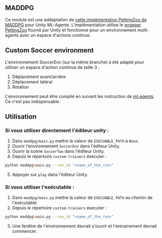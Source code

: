 ## MADDPG

Ce module est une addaptation de [cette implémentation PettingZoo de MADDPG](https://github.com/Git-123-Hub/maddpg-pettingzoo-pytorch) pour Unity ML-Agents.
L'implémentation utilise le [wrapper PettingZoo](https://github.com/Unity-Technologies/ml-agents/blob/main/docs/Python-PettingZoo-API.md) fournit par Unity et fonctionne pour un environnement multi-agents avec un espace d'actions continue.

## Custom Soccer environment

L'environnement SoccerEnv (sur la même branche) à été adapté pour utiliser un espace d'action continue de taille 3 :

1. Déplacement avant/arrière
2. Déplacement latéral
3. Rotation

L'environnement peut être compilé en suivant les instruction de [ml-agents](https://github.com/Unity-Technologies/ml-agents/blob/main/docs/Learning-Environment-Executable.md). Ce n'est pas indispensable.

## Utilisation

### Si vous utiliser directement **l'éditeur unity** :

1. Dans `maddpg/main.py` mettre la valeur de `EXECUABLE_PATH` à `None`.
2. Ouvrir l'environnement `SoccerEnv` dans l'éditeur Unity.
3. Ouvrir la scène `SoccerTwo` dans l'éditeur Unity.
4. Depuis le répertoire `custom-trainers` éxecuter :

```bash
python maddpg\main.py --run_id "<name_of_the_run>"
```

5. Appuyer sur `play` dans l'éditeur Unity.

### Si vous utiliser **l'exécutable** :

1. Dans `maddpg/main.py` mettre la valeur de `EXECUABLE_PATH` au chemin de l'exécutable.
2. Depuis le répertoire `custom-trainers` éxecuter :

```bash
python maddpg\main.py --run_id "<name_of_the_run>"
```

3. Une fenêtre de l'environnement devrait s'ouvrir et l'entrainement devrait commencer.
